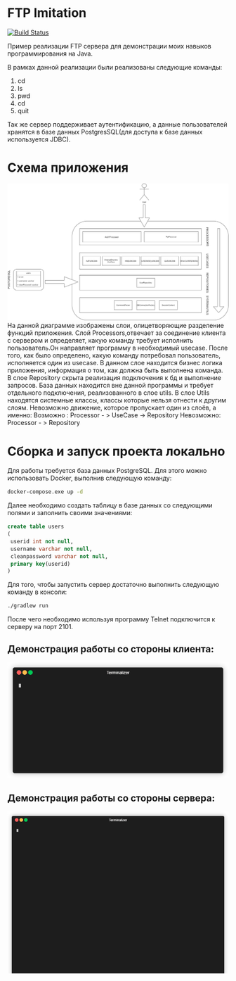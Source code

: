 # FTP Imitation
[![Build Status](https://travis-ci.org/VolLol/ftpimitation.svg?branch=master)](https://travis-ci.com/VolLol/ftpimitation)

Пример реализации FTP сервера для демонстрации моих навыков программирования на Java. 

В рамках данной реализации были реализованы следующие команды: 
1. cd
1. ls
1. pwd
1. cd
1. quit

Так же сервер поддерживает аутентификацию, а данные пользователей хранятся в базе данных PostgresSQL(для доступа к базе данных используется JDBC).

# Схема приложения
![Diagram](diagram.jpg)
На данной диаграмме изображены слои, олицетворяющие разделение функций приложения.
Слой Processors,отвечает за соединение клиента с сервером и определяет, какую команду требует исполнить пользователь.Он направляет программу в необходимый usecase.
После того, как было определено, какую команду потребовал пользователь, исполняется один из usecase. В данном слое находится бизнес логика приложения, информация о том, как должна быть выполнена команда.
В слое Repository скрыта реализация подключения к бд и выполнение запросов. База данных находится вне данной программы и требует отдельного подключения, реализованного в слое utils.
В слое Utils находятся системные классы, классы которые нельзя отнести к другим слоям.
Невозможно движение, которое пропускает один из слоёв, а именно: 
Возможно : Processor - > UseCase -> Repository 
Невозможно: Processor - > Repository

# Сборка и запуск проекта локально
Для работы требуется база данных PostgreSQL. Для этого можно использовать Docker, выполнив следующую команду:
```bash
docker-compose.exe up -d
```

Далее необходимо создать таблицу в базе данных со следующими полями и заполнить своими значениями:

```sql
create table users
(
 userid int not null,
 username varchar not null,
 cleanpassword varchar not null,
 primary key(userid)
)
```

Для того, чтобы запустить сервер достаточно выполнить следующую команду в консоли:
```bash
./gradlew run
```
После чего необходимо используя программу Telnet подключится к серверу на порт 2101.

## Демонстрация работы со стороны клиента:
![Demo client](FTPClient.gif)

## Демонстрация работы со стороны сервера:
![Demo server](FtpServer.gif)